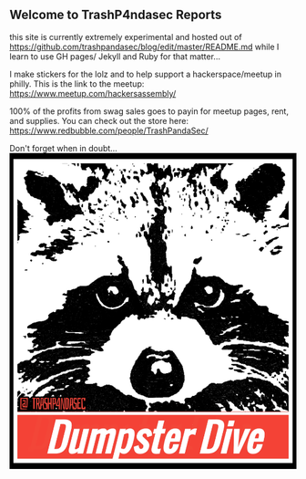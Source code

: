 ## Welcome to TrashP4ndasec Reports

this site is currently extremely experimental and hosted out of https://github.com/trashpandasec/blog/edit/master/README.md while I learn to use GH pages/ Jekyll and Ruby for that matter...
 
I make stickers for the lolz and to help support a hackerspace/meetup in philly. 
This is the link to the meetup: 
https://www.meetup.com/hackersassembly/ 

100% of the profits from swag sales goes to payin for meetup pages, rent, and supplies. You can check out the store here: 
https://www.redbubble.com/people/TrashPandaSec/

Don't forget when in doubt... 
![Dumpster Dive](/Images/dumpsterdive.jpg)


